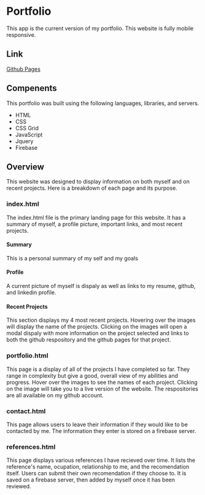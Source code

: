 # Portfolio
This app is the current version of my portfolio. This website is fully mobile responsive.
## Link
[Github Pages](kknosala.github.io/Portfolio/)

## Compenents
This portfolio was built using the following languages, libraries, and servers.
- HTML
- CSS
- CSS Grid
- JavaScript
- Jquery
- Firebase
## Overview
This website was designed to display information on both myself and on recent projects. Here is a breakdown of each page and its purpose.
### index.html
The index.html file is the primary landing page for this website. It has a summary of myself, a profile picture, important links, and most recent projects.
#### Summary
This is a personal summary of my self and my goals
#### Profile
A current picture of myself is dispaly as well as links to my resume, github, and linkedin profile.
#### Recent Projects
This section displays my 4 most recent projects. Hovering over the images will display the name of the projects. Clicking on the images will open a modal dispaly with more information on the project selected and links to both the github respository and the github pages for that project.
### portfolio.html
This page is a display of all of the projects I have completed so far. They range in complexity but give a good, overall view of my abilities and progress. Hover over the images to see the names of each project. Clicking on the image will take you to a live version of the website. The respositories are all available on my github account.
### contact.html
This page allows users to leave their information if they would like to be contacted by me. The information they enter is stored on a firebase server.
### references.html
This page displays various references I have recieved over time. It lists the reference's name, ocupation, relationship to me, and the recomendation itself. Users can submit their own recomendation if they choose to. It is saved on a firebase server, then added by myself once it has been reviewed.
